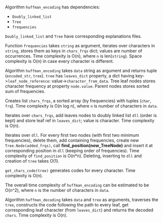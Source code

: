 Algorithm `huffman_encoding` has dependencies:
- `Doubly_linked_list`
- `Tree`
- `frequencies`

`Doubly_linked_list` and `Tree` have corresponding explanations files.

Function `frequencies` takes `string` as argument, iterates over characters in `string`, stores them as keys in `chars_frqs` dict; values are number of occurrences. Time complexity is O(n), where `n` is len(`string`). Space complexity is O(n) in case every character is different.

Algorithm `huffman_encoding` takes `data` string as argument and returns tuple (`encoded_str`, `tree`). `tree` has `leaves_dict` property, a dict having key->`leaf_node_reference`: value->`character_from_data`. Tree leaf nodes stores character frequency at property `node.value`. Parent nodes stores sorted sum of frequencies.

Creates list `chars_frqs`, a sorted array (by frequencies) with tuples (`char`, `frq`). Time complexity is O(n log n), where `n` is number of characters in `data`.

Iterates over `chars_frqs`, add leaves nodes to doubly linked list `dll` (order is kept) and store leaf ref in `leaves_dict`; value is character.
Time complexity is O(n).

Iterates over `dll`. For every first two nodes (with first two minimum frequencies), delete them, add containing frequencies, create new `Tree.Node(added_frqs)`, call **find_position(new_TreeNode)** and insert it at corresponding position in `dll` (keeping order of frequencies). Time complexity of `find_position` is O(n*n). Deleting, inserting to `dll` and creation of `tree` takes O(1).

`get_chars_code(tree)` generates codes for every character. Time complexity is O(n).

The overall time complexity of `huffman_encoding` can be estimated to be O(n^2), where `n` is the number of characters in `data`.

Algorithm `huffman_decoding` takes `data` and `tree` as arguments, traverses the `tree`, constructs the code following the path to every leaf, get corresponding leaf character (from `leaves_dict`) and returns the decoded `chars`.
Time complexity is O(n).
